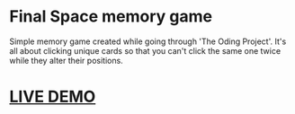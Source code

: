 # Final Space memory game

Simple memory game created while going through 'The Oding Project'.
It's all about clicking unique cards so that you can't click the same one twice while they alter their positions.

# [LIVE DEMO](https://finalspace-game.netlify.app/)

